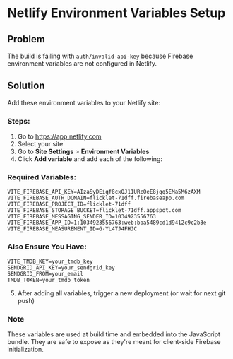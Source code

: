 # Netlify Environment Variables Setup

## Problem
The build is failing with `auth/invalid-api-key` because Firebase environment variables are not configured in Netlify.

## Solution
Add these environment variables to your Netlify site:

### Steps:
1. Go to https://app.netlify.com
2. Select your site
3. Go to **Site Settings** > **Environment Variables**
4. Click **Add variable** and add each of the following:

### Required Variables:
```
VITE_FIREBASE_API_KEY=AIzaSyDEiqf8cxQJ11URcQeE8jqq5EMa5M6zAXM
VITE_FIREBASE_AUTH_DOMAIN=flicklet-71dff.firebaseapp.com
VITE_FIREBASE_PROJECT_ID=flicklet-71dff
VITE_FIREBASE_STORAGE_BUCKET=flicklet-71dff.appspot.com
VITE_FIREBASE_MESSAGING_SENDER_ID=1034923556763
VITE_FIREBASE_APP_ID=1:1034923556763:web:bba5489cd1d9412c9c2b3e
VITE_FIREBASE_MEASUREMENT_ID=G-YL4TJ4FHJC
```

### Also Ensure You Have:
```
VITE_TMDB_KEY=your_tmdb_key
SENDGRID_API_KEY=your_sendgrid_key
SENDGRID_FROM=your_email
TMDB_TOKEN=your_tmdb_token
```

5. After adding all variables, trigger a new deployment (or wait for next git push)

### Note
These variables are used at build time and embedded into the JavaScript bundle. They are safe to expose as they're meant for client-side Firebase initialization.


